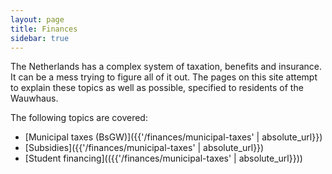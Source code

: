 ```yaml
---
layout: page
title: Finances
sidebar: true
---
```


The Netherlands has a complex system of taxation, benefits and insurance. It can be a mess trying to figure all of it out. The pages on this site attempt to explain these topics as well as possible, specified to residents of the Wauwhaus.

The following topics are covered:

- [Municipal taxes (BsGW)]({{'/finances/municipal-taxes' | absolute_url}})
- [Subsidies]({{'/finances/municipal-taxes' | absolute_url}})
- [Student financing](({{'/finances/municipal-taxes' | absolute_url}}))